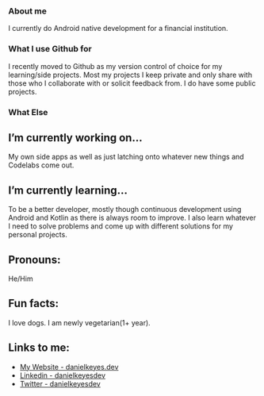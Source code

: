 ### About me

I currently do Android native development for a financial institution.

### What I use Github for

I recently moved to Github as my version control of choice for my learning/side projects. Most my projects I keep private and only share with those who I collaborate with or solicit feedback from. I do have some public projects.

### What Else

## I’m currently working on...

My own side apps as well as just latching onto whatever new things and Codelabs come out.

## I’m currently learning...

To be a better developer, mostly though continuous development using Android and Kotlin as there is always room to improve. 
I also learn whatever I need to solve problems and come up with different solutions for my personal projects.

## Pronouns: 

He/Him

## Fun facts:

I love dogs. I am newly vegetarian(1+ year). 
 
## Links to me:

- [My Website - danielkeyes.dev](https://www.danielkeyes.dev/)
- [Linkedin - danielkeyesdev](https://www.linkedin.com/in/danielkeyesdev/)
- [Twitter - danielkeyesdev](https://twitter.com/danielkeyesdev)

<!--
**danielkeyes/danielkeyes** is a ✨ _special_ ✨ repository because its `README.md` (this file) appears on your GitHub profile.

Here are some ideas to get you started:

- 🔭 I’m currently working on ...
- 🌱 I’m currently learning ...
- 👯 I’m looking to collaborate on ...
- 🤔 I’m looking for help with ...
- 💬 Ask me about ...
- 📫 How to reach me: ...
- 😄 Pronouns: ...
- ⚡ Fun fact: ...
-->
